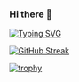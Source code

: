 ### Hi there 👋
[![Typing SVG](https://readme-typing-svg.demolab.com?font=Fira+Code&weight=500&size=21&pause=1000&color=0C70F7&random=false&width=435&lines=I'm+Nguy%E1%BB%85n+V%C4%83n+Tr%E1%BB%8Dng)](https://git.io/typing-svg)

[![GitHub Streak](https://streak-stats.demolab.com?user=trongitnlu&theme=dark)](https://git.io/streak-stats)

[![trophy](https://github-profile-trophy.vercel.app/?username=trongitnlu)](https://github.com/ryo-ma/github-profile-trophy)
